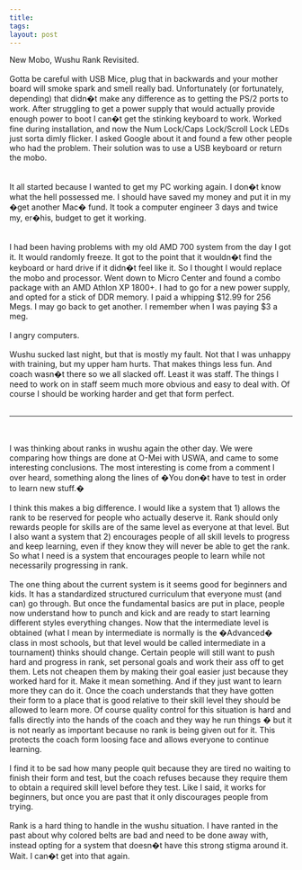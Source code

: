 ```yaml
---
title: 
tags: 
layout: post
---
```

New Mobo, Wushu Rank Revisited.<br /><br />Gotta be careful with USB Mice, plug that in backwards and your mother board will smoke spark and smell really bad.  Unfortunately  (or fortunately, depending) that didn�t make any difference as to getting the PS/2 ports to work.  After struggling to get a power supply that would actually provide enough power to boot I can�t get the stinking keyboard to work.  Worked fine during installation, and now the Num Lock/Caps Lock/Scroll Lock LEDs just sorta dimly flicker.  I asked Google about it and found a few other people who had the problem.  Their solution was to use a USB keyboard or return the mobo.  <br /><br />It all started because I wanted to get my PC working again.  I don�t know what the hell possessed me.  I should have saved my money and put it in my �get another Mac� fund.  It took a computer engineer 3 days and twice my, er�his, budget to get it working.  <br /><br />I had been having problems with my old AMD 700 system from the day I got it.  It would randomly freeze.  It got to the point that it wouldn�t find the keyboard or hard drive if it didn�t feel like it.  So I thought I would replace the mobo and processor.  Went down to Micro Center and found a combo package with an AMD Athlon XP 1800+.  I had to go for a new power supply, and opted for a stick of DDR memory.  I paid a whipping $12.99 for 256 Megs.  I may go back to get another.  I remember when I was paying $3 a meg. <br /><br />I angry computers.<br /><br />Wushu sucked last night, but that is mostly my fault.  Not that I was unhappy with training, but my upper ham hurts.  That makes things less fun.  And coach wasn�t there so we all slacked off.  Least it was staff.  The things I need to work on in staff seem much more obvious and easy to deal with.  Of course I should be working harder and get that form perfect. <br /><br /><hr><br /><br />I was thinking about ranks in wushu again the other day.  We were comparing how things are done at O-Mei with USWA, and came to some interesting conclusions.  The most interesting is come from a comment I over heard, something along the lines of �You don�t have to test in order to learn new stuff.� <br /><br />I think this makes a big difference.  I would like a system that 1) allows the rank to be reserved for people who actually deserve it.  Rank should only rewards people for skills are of the same level as everyone at that level.  But I also want a system that 2) encourages people of all skill levels to progress and keep learning, even if they know they will never be able to get the rank.  So what I need is a system that encourages people to learn while not necessarily progressing in rank. <br /><br />The one thing about the current system is it seems good for beginners and kids.  It has a standardized structured curriculum that everyone must (and can) go through.  But once the fundamental basics are put in place, people now understand how to punch and kick and are ready to start learning different styles everything changes.  Now that the intermediate level is obtained (what I mean by intermediate is normally is the �Advanced� class in most schools, but that level would be called intermediate in a tournament) thinks should change.  Certain people will still want to push hard and progress in rank, set personal goals and work their ass off to get them.  Lets not cheapen them by making their goal easier just because they worked hard for it.  Make it mean something.  And if they just want to learn more they can do it.  Once the coach understands that they have gotten their form to a place that is good relative to their skill level they should be allowed to learn more.  Of course quality control for this situation is hard and falls directly into the hands of the coach and they way he run things � but it is not nearly as important because no rank is being given out for it.  This protects the coach form loosing face and allows everyone to continue learning. <br /><br />I find it to be sad how many people quit because they are tired no waiting to finish their form and test, but the coach refuses because they require them to obtain a required skill level before they test.  Like I said, it works for beginners, but once you are past that it only discourages people from trying.<br /><br />Rank is a hard thing to handle in the wushu situation.  I have ranted in the past about why colored belts are bad and need to be done away with, instead opting for a system that doesn�t have this strong stigma around it.  Wait.  I can�t get into that again.
